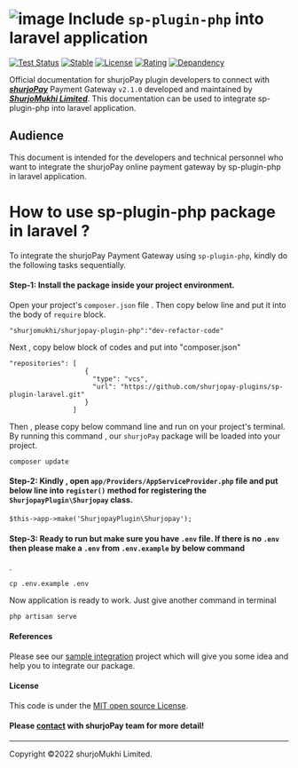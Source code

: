 
 <!-- 
 * This is an official documentation of integrating "shurjoPay" in laravel.
 *
 * By following steps of this documentation, any user can be able to integrate "shurjoPay" pacakge easily. 
 * In this documentation , a sample integration process is also available.
 *
 * @author Rayhan Khan Ridoy
 * @since 2022-12-01 
 -->
 

# ![image](https://user-images.githubusercontent.com/57352037/170198396-932692aa-3354-4cf0-abc1-2b8ef43a6de3.png) Include ``sp-plugin-php`` into laravel application
[![Test Status](https://github.com/rust-random/rand/workflows/Tests/badge.svg?event=push)]()
[![Stable](https://img.shields.io/badge/Stable-v2.1.0-green)]()
[![License](https://img.shields.io/badge/License-MIT-blue)]()
[![Rating](https://img.shields.io/badge/Rating-*****-green)]()
[![Depandency](https://img.shields.io/badge/Depandency-No-blue)]()

Official documentation for shurjoPay plugin developers to connect with [**_shurjoPay_**](https://shurjopay.com.bd) Payment Gateway ``` v2.1.0 ``` developed and maintained by [_**ShurjoMukhi Limited**_](https://shurjomukhi.com.bd). This documentation can be used to integrate sp-plugin-php into laravel application.

## Audience

This document is intended for the developers and technical personnel who want to integrate the shurjoPay online payment gateway by sp-plugin-php in laravel application.

# How to use sp-plugin-php package in laravel ?
To integrate the shurjoPay Payment Gateway using ``sp-plugin-php``, kindly do the following tasks sequentially.

#### Step-1: Install the package inside your project environment.
Open your project's ``composer.json`` file . Then copy below line and put it into the body of ``require`` block.

```
"shurjomukhi/shurjopay-plugin-php":"dev-refactor-code"
``` 
Next , copy below block of codes and put into "composer.json" 
```
"repositories": [
                   {
                     "type": "vcs",
                     "url": "https://github.com/shurjopay-plugins/sp-plugin-laravel.git"
                   }
                ]
```
Then , please copy below command line and run on your project's terminal. By running this command , our ``shurjoPay`` package will be loaded into your project. 

```
composer update
```
#### Step-2: Kindly , open ``app/Providers/AppServiceProvider.php`` file and put below line into ``register()`` method for registering the ``ShurjopayPlugin\Shurjopay`` class.
```
$this->app->make('ShurjopayPlugin\Shurjopay');
```
#### Step-3: Ready to run but make sure you have ``.env`` file. If there is no ``.env`` then please make a ``.env`` from ``.env.example`` by below command
.
```
cp .env.example .env
```
Now application is ready to work. Just give another command in terminal

```
php artisan serve
```
#### References
 Please see our [sample integration](https://github.com/shurjopay-plugins/sp-plugin-usage-examples/tree/dev/laravel-app-php-plugin-for-refactor-code--branch) project which will give you some idea and help you to integrate our package.

#### License
This code is under the [MIT open source License](http://www.opensource.org/licenses/mit-license.php).

#### Please [contact](https://shurjopay.com.bd/#contacts) with shurjoPay team for more detail!
<hr>
Copyright ©️2022 shurjoMukhi Limited.

